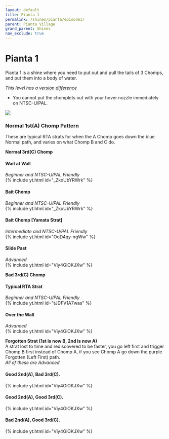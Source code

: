 ```yaml
---
layout: default 
title: Pianta 1
permalink: /shines/pianta/episode1/
parent: Pianta Village
grand_parent: Shines
nav_exclude: true
---
```

# Pianta 1 

Pianta 1 is a shine where you need to put out and pull the tails of 3 Chomps, and put them into a body of water.  

*This level has a [version difference](https://smscommunity.notion.site/Version-Differences-a2da9d8b0b33445a9f361d633f38e969)*  

- You cannot put the chomplets out with your hover nozzle immediately on NTSC-U/PAL. 

<img src="https://i.imgur.com/fw4J7TW.png">  

### Normal 1st(A) Chomp Pattern  
These are typical RTA strats for when the A Chomp goes down the blue Normal path, and varies on what Chomp B and C do.  

**Normal 3rd(C) Chomp**    

#### Wait at Wall  
*Beginner and NTSC-U/PAL Friendly*  
{% include yt.html id="_ZkoUbYRWrk" %}  

#### Bait Chomp  
*Beginner and NTSC-U/PAL Friendly*  
{% include yt.html id="_ZkoUbYRWrk" %}  

#### Bait Chomp [Yamata Strat]  
*Intermediate and NTSC-U/PAL Friendly*  
{% include yt.html id="OoD4qy-ngWw" %}  

#### Slide Past  
*Advanced*  
{% include yt.html id="Viy4GiOKJXw" %}  

**Bad 3rd(C) Chomp**  

#### Typical RTA Strat  
*Beginner and NTSC-U/PAL Friendly*  
{% include yt.html id="tJDFV1A7was" %}  

#### Over the Wall  
*Advanced*  
{% include yt.html id="Viy4GiOKJXw" %}  

**Forgotten Strat (1st is now B, 2nd is now A)**    
A strat lost to time and rediscovered to be faster, you go left first and trigger Chomp B first instead of Chomp A, if you see Chomp A go down the purple Forgotten (Left First) path.  
*All of these are Advanced*  

#### Good 2nd(A), Bad 3rd(C).  
{% include yt.html id="Viy4GiOKJXw" %}  

#### Good 2nd(A), Good 3rd(C).  
{% include yt.html id="Viy4GiOKJXw" %}  

#### Bad 2nd(A), Good 3rd(C).  
{% include yt.html id="Viy4GiOKJXw" %}  
